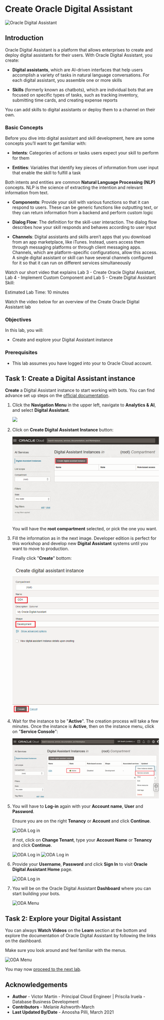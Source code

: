 # Create Oracle Digital Assistant

![Oracle Digital Assistant](./images/oda.png)

## Introduction

Oracle Digital Assistant is a platform that allows enterprises to create and deploy digital assistants for their users. With Oracle Digital Assistant, you create:

- **Digital assistants**, which are AI-driven interfaces that help users accomplish a variety of tasks in natural language conversations. For each digital assistant, you assemble one or more skills

- **Skills** (formerly known as chatbots), which are individual bots that are focused on specific types of tasks, such as tracking inventory, submitting time cards, and creating expense reports

You can add skills to digital assistants or deploy them to a channel on their own.

### Basic Concepts

Before you dive into digital assistant and skill development, here are some concepts you’ll want to get familiar with:

- **Intents**: Categories of actions or tasks users expect your skill to perform for them

- **Entities**: Variables that identify key pieces of information from user input that enable the skill to fulfill a task

Both intents and entities are common **Natural Language Processing (NLP)** concepts. NLP is the science of extracting the intention and relevant information from text.

- **Components**: Provide your skill with various functions so that it can respond to users. These can be generic functions like outputting text, or they can return information from a backend and perform custom logic

- **Dialog Flow**: The definition for the skill-user interaction. The dialog flow describes how your skill responds and behaves according to user input

- **Channels**: Digital assistants and skills aren’t apps that you download from an app marketplace, like iTunes. Instead, users access them through messaging platforms or through client messaging apps. Channels, which are platform-specific configurations, allow this access. A single digital assistant or skill can have several channels configured for it so that it can run on different services simultaneously

Watch our short video that explains Lab 3 - Create Oracle Digital Assistant, Lab 4 - Implement Custom Component and Lab 5 - Create Digital Assistant Skill:

[](youtube:kdvjXTMC-PI)

Estimated Lab Time: 10 minutes

Watch the video below for an overview of the Create Oracle Digital Assistant lab
[](youtube:-5m8CB3J9fs)

### Objectives

In this lab, you will:
-  Create and explore your Digital Assistant instance

### Prerequisites

- This lab assumes you have logged into your to Oracle Cloud account.

## Task 1: Create a Digital Assistant instance

**Create** a Digital Assistant instance to start working with bots. You can find advance set up steps on the [official documentation](https://docs.oracle.com/en/cloud/paas/digital-assistant/use-chatbot/order-service-and-provision-instance.html#GUID-7E4F1CE5-FB40-45DF-B0F0-949289F5E184).

1. Click the **Navigation Menu** in the upper left, navigate to **Analytics & AI**, and select **Digital Assistant**. 
	
	![](https://oracle-livelabs.github.io/common/images/console/analytics-assist.png " ")

2. Click on **Create Digital Assistant Instance** button:

    ![ODA Menu](./images/oda_2.png)

    You will have the **root compartment** selected, or pick the one you want.

3. Fill the information as in the next image. Developer edition is perfect for this workshop and develop new **Digital Assistant** systems until you want to move to production.

    Finally click "**Create**" bottom:

    ![ODA Menu](./images/oda_3.png)

4. Wait for the instance to be "**Active**". The creation process will take a few minutes.
    Once the instance is **Active**, then on the instance menu, click on "**Service Console**":

    ![ODA Menu](./images/oda_4.png)

5. You will have to **Log-in** again with your **Account name**, **User** and **Password**.

    Ensure you are on the right **Tenancy** or **Account** and click **Continue**.

    ![ODA Log in](./images/oda-login-1-new.png)

    If not, click on **Change Tenant**, type your **Account Name** or **Tenancy** and click **Continue**.

    ![ODA Log in](./images/oda-tenancy-1.png)
    ![ODA Log in](./images/oda-tenancy-2.png)

6. Provide your **Username**, **Password** and click **Sign In** to visit **Oracle Digital Assistant Home** page.

    ![ODA Log in](./images/oda-login-2-new.png)

7. You will be on the Oracle Digital Assistant **Dashboard** where you can start building your bots.

    ![ODA Menu](./images/oda_5_new.png)

## Task 2: Explore your Digital Assistant

You can always **Watch Videos** on the **Learn** section at the bottom and explore the documentation of Oracle Digital Assistant by following the links on the dashboard.

Make sure you look around and feel familiar with the menus.

![ODA Menu](./images/oda_6_new.png)

You may now [proceed to the next lab](#next).

## Acknowledgements

- **Author** - Victor Martin - Principal Cloud Engineer | Priscila Iruela - Database Business Development
- **Contributors** - Melanie Ashworth-March
- **Last Updated By/Date** - Anoosha Pilli, March 2021